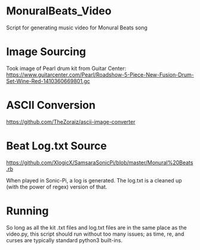 # MonuralBeats_Video
Script for generating music video for Monural Beats song

# Image Sourcing
Took image of Pearl drum kit from Guitar Center:
https://www.guitarcenter.com/Pearl/Roadshow-5-Piece-New-Fusion-Drum-Set-Wine-Red-1410360669801.gc

# ASCII Conversion
https://github.com/TheZoraiz/ascii-image-converter

# Beat Log.txt Source
https://github.com/XlogicX/SamsaraSonicPi/blob/master/Monural%20Beats.rb  

When played in Sonic-Pi, a log is generated. The log.txt is a cleaned up (with the power of regex) version of that.

# Running
So long as all the kit .txt files and log.txt files are in the same place as the video.py, this script should run without too many issues; as time, re, and curses are typically standard python3 built-ins.
